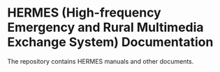 # HERMES (High-frequency Emergency and Rural Multimedia Exchange System) Documentation

The repository contains HERMES manuals and other documents.


